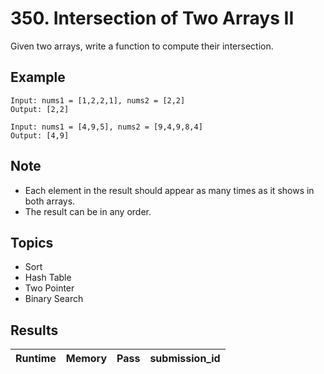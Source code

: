 # 350. Intersection of Two Arrays II

Given two arrays, write a function to compute their intersection.

## Example

```
Input: nums1 = [1,2,2,1], nums2 = [2,2]
Output: [2,2]
```

```
Input: nums1 = [4,9,5], nums2 = [9,4,9,8,4]
Output: [4,9]
```

## Note

- Each element in the result should appear as many times as it shows in both arrays.
- The result can be in any order.

## Topics

- Sort
- Hash Table
- Two Pointer
- Binary Search

## Results

| Runtime | Memory | Pass | submission_id |
| ------- | ------ | ---- | ------------- |

